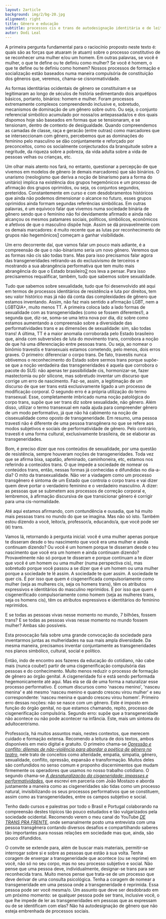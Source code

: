```yaml
---
layout: 2article
background: img/2/bg-20.jpg
alignment: right
title: Gênero e educação
subtitle: processos cis e trans de autodesignação identitária e de leitura expressiva
autor: Dodi Leal
---
```


A primeira pergunta fundamental para o raciocínio proposto neste texto é: quais são as forças que atuaram (e atuam) sobre o processo constitutivo de se reconhecer uma mulher e/ou um homem. Em outras palavras, se você é mulher, o que te define ou te definiu como mulher? Se você é homem, o que te define ou te definiu como homem? Nossos processos de formação e socialização estão baseados numa maneira compulsória de constituição dos gêneros que, veremos, chama-se cisnormatividade.

As formas identitárias ocidentais de gênero se constituíram e se legitimaram ao longo de séculos de história sedimentando dois arquétipos básicos, portanto, binários: homem e mulher. Foram processos extremamente complexos compreendendo inclusive e, sobretudo, mecanismos de dominação de um gênero sobre outro. Ou seja, o conjunto referencial simbólico acumulado por nossa/os antepassada/os e dos quais dispomos hoje são baseados em formas que se tensionaram, e se tensionam, dentro de contexto de desigualdade. Quando compreendemos as camadas de classe, raça e geracão (entre outras) como marcadores que se interseccionam com gênero, percebemos que as dominações do feminino pelo masculino se dão conjuntamente e reforçado por preconceitos, como os socialmente conjecturados da branquitude sobre a negritude, da riqueza sobre a pobreza, da vida adulta sobre a vida de pessoas velhas ou crianças, etc.

Um olhar mais atento nos fará, no entanto, questionar a percepção de que vivemos em modelos de gênero (e demais marcadores) que são binários. O unarismo (neologismo que deriva a noção de binarismo para a forma do unitário) implica na existência dos grupos hegemônicos e um processo de afirmação dos grupos oprimidos, ou seja, os conjuntos segundos, preteridos. Constantemente em curso e com desdobramentos históricos que ainda não podemos dimensionar o alcance no futuro, esses grupos oprimidos ainda formam segundas referências simbólicas. Em outras palavras, é um equívoco falar que vivemos numa sociedade binária de gênero sendo que o feminino não foi devidamente afirmado e ainda não alcançou os mesmos patamares sociais, políticos, simbólicos, econômicos e afetivos de que o masculino dispõe hoje. Assim se dá provavelmente com os demais marcadores: é muito recente que as lutas por reconhecimento de grupos não hegemônicos<a class="tooltip sup" href="#nota" title="O termo minorias é um desserviço para a discussão da desigualdade e deve ser evitado. Recomenda-se substitui-lo por 'grupos não hegemônicos' em todos os casos pretendendo assim não desconsiderar que há diferenças quantitativas na composição da sociedade. Pretendendo mostrar que o que implica nos processos de desigualdade diz mais sobre existirem complexas diferenças que levam o conjunto de grupos oprimidos a se constituir como minorias em direitos e não como minorias quantitativas.">1</a> começam a ganhar visibilidade.

Um erro decorrente daí, que vamos falar um pouco mais adiante, é a compreensão de que o não-binarismo seria um novo gênero. Veremos que as formas não cis são todas trans. Mas para isso precisamos falar agora das transgeneridades retirando-as do exclusivismo de terceiros e mostrando a sua abrangência performativa que tem muito mais abrangência do que o Estado brasileiro<a class="tooltip sup" href="#nota" title="Falaremos do 'processo transexualizador' como modelo hegemônico de transgeneridade que gera não apenas mecanismos perversos como a diferenciação do corpo trans como, sobretudo, gera um reforço à cisnormatividade.">2</a> nos leva a pensar. Para isso precisaremos requalificar, também, tudo que sabemos sobre sexualidade.

Tudo que sabemos sobre sexualidade, tudo que foi desenvolvido até aqui em termos de processos identitários de resistência e luta por direitos, tem seu valor histórico mas já não dá conta das complexidades de gênero que estamos inventando. Assim, não faz mais sentido a afirmação LGBT, nem a LGBTQIA+, muito menos TT. A primeira coloca lado a lado formas de sexualidade com as transgeneridades (como se fossem diferentes!), a segunda que, diz-se, soma-se uma letra nova por dia, diz sobre como estamos aumentando a compreensão sobre a diversidade das performatividades trans e as dimensões de sexualidade: sim, são todas trans! A última, TT é a maior anomalia corroborada pelo Estado brasileiro que, ainda com subversões de luta do movimento trans, corrobora a noção de que há uma diferenciação entre pessoas trans. Ou seja, ao nomear o binômio travestis e transexuais estamos cometendo, pelo menos, dois erros graves. O primeiro: diferenciar o corpo trans. De fato, travestis nunca obtivemos o reconhecimento do Estado sobre sermos trans porque supõe-se que a noção verdadeira das transgeneridades é aquela que corrobora o pacote do SUS: não apenas ter passibilidade cis, hormonizar-se, fazer mastectomia ou pôr silicone, mas sobretudo inventar um discurso que corrige um erro de nascimento. Faz-se, assim, a legitimação de um discurso de que ser trans está exclusivamente ligado a um processo de modificação corporal. O segundo erro é a própria utilização do termo transexual. Esse, completamente imbricado numa noção patológica do corpo trans, supõe que ser trans diz sobre sexualidade, não gênero. Além disso, utilizar o termo transexual em nada ajuda para compreender gênero de um modo performativo, já que não há cabimento na noção de cissexualidade como oposto de transgeneridade. Em resumo, uma pessoa travesti não é diferente de uma pessoa transgênera no que se refere aos modos subjetivos e sociais de performatividade de gênero. Pelo contrário, travesti é uma forma cultural, exclusivamente brasileira, de se elaborar as transgeneridades.

Bom, é preciso dizer que nos conteúdos de sexualidade, por uma questão de resistência, sempre houveram noções de transgeneridades. Toda vez que se afirma bixa, sapatão, afeminado, caminhoneira, etc, estamos nos referindo a conteúdos trans. O que impede a sociedade de nomear os conteúdos trans, então, nessas formas já conhecidas e difundidas no dia-a-dia? O mito da transexualidade. Não ver a viadagem como um processo transgênero é sintoma de um Estado que controla o corpo trans e vai dizer quem deve portar o verdadeiro feminino e o verdadeiro masculino. A dizer: as pessoas que se submetem aos processos de correção corporal e, lembremos, à afirmação discursiva de que transicionar gênero é corrigir para uma cis-normalidade.

Até aqui estamos afirmando, com contundência e ousadia, que há muito mais pessoas trans no mundo do que se imagina. Mas não só isto. Também estou dizendo a você, leitor/a, professor/a, educando/a, que você pode ser (é) trans.

Vamos lá, retornando à pergunta inicial: você é uma mulher apenas porque te disseram  desde o teu nascimento que você era uma mulher e ainda continuam dizendo? Ou você é um homem porque te disseram desde o teu nascimento que você era um homem e ainda continuam dizendo? Provavelmente não só porque te disseram e porque continuam a te dizer que você é um homem ou uma mulher (numa perspectiva cis), mas sobretudo porque você passou a se dizer que é um homem ou uma mulher porque a sociedade te lê assim. A sociedade te quer assim. A sociedade te quer cis. É por isso que quem é cisgenerificada compulsoriamente como mulher (seja as mulheres cis, seja os homens trans), têm os atributos expressivos e identitários do masculino reprimidos. É por isso que quem é cisgenerificado compulsoriamente como homem (seja as mulheres trans, seja os homens cis), têm os atributos expressivos e identitários do feminino reprimidos.

E se todas as pessoas vivas nesse momento no mundo, 7 bilhões, fossem trans? E se todas as pessoas vivas nesse momento no mundo fossem mulher? Ambas são possíveis.

Esta provocação fala sobre uma grande convocação da sociedade para inventarmos juntas as mulheridades na sua mais ampla diversidade. Da mesma maneira, precisamos inventar conjuntamente as transgeneridades nos planos simbólico, cultural, social e político.

Então, indo de encontro aos fazeres da educação do cotidiano, não cabe mais (nunca coube!) partir de uma cisgenerificação compulsória das pessoas e do conhecimento. Muito menos reduzir o processo de formação de gênero ao órgão genital. A cisgeneridade foi e está sendo performada hegemonicamente até aqui. Mas ela se dá de uma forma a naturalizar esse processo performativo. É comum discursos como &#39;nasceu menino&#39;, &#39;nasceu menina&#39; e até mesmo &#39;nasceu menino e quando cresceu virou mulher&#39; e seu correspondente: &#39;nasceu menina e quando cresceu virou homem&#39;. Primeiro erro dessas noções: não se nasce com um gênero. Este é imposto em função do órgão genital, no que estamos chamando, repito, processo de cisgenerificação compulsória. Segundo erro: supõe que a transgeneridade não acontece ou não pode acontecer na infância. Este, mais um sintoma do adultocentrismo.

Professor/a, há muitos assuntos mais, nestes contextos, que merecem cuidado e formação extensa. Recomendo a leitura de dois textos, ambos disponíveis em meio digital e gratuito. O primeiro chama-se <a href="http://www.academia.edu/36134585/Opressao_e_conflito_dilemas_de_nao_violencia_para_abordar_a_poetica_de_genero_no_teatro/">_Opressão e conflito: dilemas de não-violência para abordar a poética de gênero no teatro_</a>, nele trato de conceitos como alteridade, empatia, simpatia, gênero, sexualidade, conflito, opressão, expansão e transformação. Muitos deles são confundidos no senso comum e proponho discernimentos que mudam firmemente os operadores que usamos no nosso trabalho cotidiano. O segundo chama-se <a href="http://http://www.academia.edu/35354258/A_desnaturalizac_a_o_da_cisgeneridade_impasses_e_performatividades/">_A desnaturalização da cisgeneridade: impasses e performatividades_</a>, que escrevi em parceria com João Mostazo e aborda justamente a maneira como as cisgeneridades são tidas como um processo natural, invisibilizando os seus processos performativos que se constituem, assim como as transgeneridades, entre os campos subjetivo e social.

Tenho dado cursos e palestras por todo o Brasil e Portugal colaborando na compreensão destes tópicos tão pouco estudados e tão vulgarizados pela sociedade ocidental. Recomendo verem o meu canal do YouTube <a href="https://www.youtube.com/channel/UCCdhlAwU-hGWQNdE6jQ1fbw/videos"> _DE TRANS PRA FRENTE_</a>, onde semanalmente posto uma entrevista com uma pessoa transgênera contando diversos desafios e compartilhando saberes tão importantes para nossas relações em sociedade mas que, ainda, são pouco difundidos.

O convite se extende para, além de buscar mais materiais, permitir-se interrogar sobre si e sobre as pessoas que estão à sua volta. Tenha coragem de enxergar a transgeneridade que acontece (ou se reprime) em você, não só no seu corpo, mas no seu processo subjetivo e social. Não pense que uma pessoa deve, individualmente, designar-se trans para ser reconhecida trans. Muito menos pense que trata-se de um processo que deve derivar de uma consulta psicológica. Tenha a coragem de nomear a transgeneridade em uma pessoa onde a transgeneridade é reprimida. Essa pessoa pode ser você mesma/o. Um assunto que deve ser desdobrado em um próximo momento: se qualquer pessoa pode ser trans, inclusive você, o que lhe impede de ler as transgeneridades em pessoas que as expressam ou de se identificam com elas? Não há autodesignação de gênero que não esteja embrenhada de processos sociais.
